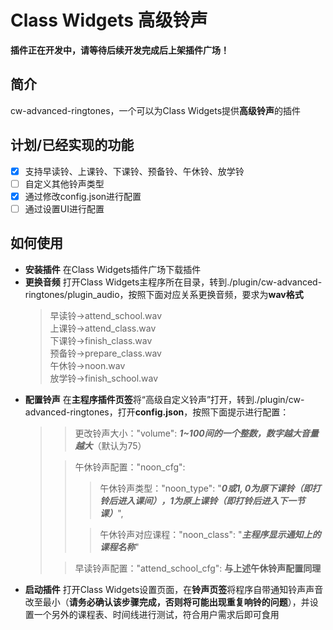 # Class Widgets 高级铃声
**插件正在开发中，请等待后续开发完成后上架插件广场！**
## 简介
cw-advanced-ringtones，一个可以为Class Widgets提供**高级铃声**的插件
## 计划/已经实现的功能
- [x] 支持早读铃、上课铃、下课铃、预备铃、午休铃、放学铃
- [ ] 自定义其他铃声类型
- [x] 通过修改config.json进行配置
- [ ] 通过设置UI进行配置
## 如何使用
- **安装插件**  在Class Widgets插件广场下载插件
- **更换音频**  打开Class Widgets主程序所在目录，转到./plugin/cw-advanced-ringtones/plugin_audio，按照下面对应关系更换音频，要求为**wav格式** <br>
  >早读铃→attend_school.wav<br> 上课铃→attend_class.wav <br> 下课铃→finish_class.wav <br> 预备铃→prepare_class.wav <br> 午休铃→noon.wav <br> 放学铃→finish_school.wav
- **配置铃声**  在**主程序插件页签**将“高级自定义铃声”打开，转到./plugin/cw-advanced-ringtones，打开**config.json**，按照下面提示进行配置： 
   > > 更改铃声大小："volume": ***1~100间的一个整数，数字越大音量越大***（默认为75）
   > 
   > > 午休铃声配置："noon_cfg": 
   > > > 午休铃声类型："noon_type": "***0或1, 0为原下课铃（即打铃后进入课间），1为原上课铃（即打铃后进入下一节课）***",
   > >  
   > > > 午休铃声对应课程："noon_class": "***主程序显示通知上的课程名称***"
   >  
   > > 早读铃声配置："attend_school_cfg": **与上述午休铃声配置同理**
- **启动插件**  打开Class Widgets设置页面，在**铃声页签**将程序自带通知铃声声音改至最小（**请务必确认该步骤完成，否则将可能出现重复响铃的问题**），并设置一个另外的课程表、时间线进行测试，符合用户需求后即可食用
